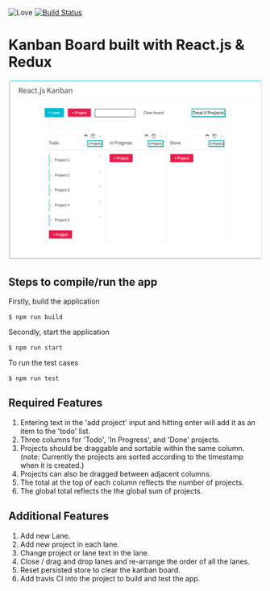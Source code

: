 ![Love](https://img.shields.io/badge/Made%20with-%E2%99%A5-red.svg)
[![Build Status](https://travis-ci.org/easonzhou/CodeChallenge2.svg?branch=master)](https://travis-ci.org/easonzhou/CodeChallenge2/)

# Kanban Board built with React.js & Redux

![Screenshot](./screenshot.png)

## Steps to compile/run the app

Firstly, build the application

	$ npm run build
	
Secondly, start the application
	
	$ npm run start
	
To run the test cases

	$ npm run test

## Required Features


1. Entering text in the 'add project' input and hitting enter will add it as an item to the 'todo' list.
2. Three columns for 'Todo', 'In Progress', and 'Done' projects.
3. Projects should be draggable and sortable within the same column.
	(note: Currently the projects are sorted according to the timestamp when it is created.)
4. Projects can also be dragged between adjacent columns.
5. The total at the top of each column reflects the number of projects.
6. The global total reflects the the global sum of projects.

## Additional Features

1. Add new Lane.
2. Add new project in each lane.
3. Change project or lane text in the lane.
4. Close / drag and drop lanes and re-arrange the order of all the lanes.
5. Reset persisted store to clear the kanban board.
6. Add travis CI into the project to build and test the app.
